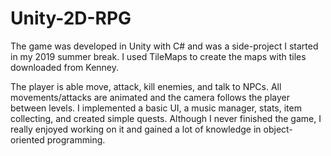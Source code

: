 # Unity-2D-RPG
The game was developed in Unity with C# and was a side-project I started in my 2019 summer break. I used TileMaps to create the maps with tiles downloaded from Kenney. 

The player is able move, attack, kill enemies, and talk to NPCs. All movements/attacks are animated and the camera follows the player between levels. I implemented a basic UI, a music manager, stats, item collecting, and created simple quests. Although I never finished  the game, I really enjoyed working on it and gained a lot of knowledge in object-oriented programming. 
